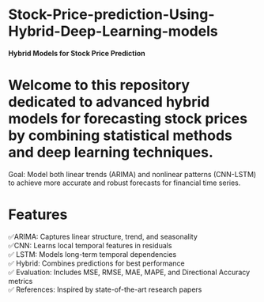 # Stock-Price-prediction-Using-Hybrid-Deep-Learning-models
**Hybrid Models for Stock Price Prediction**<br>

# Welcome to this repository dedicated to advanced hybrid models for forecasting stock prices by combining statistical methods and deep learning techniques.

Goal: Model both linear trends (ARIMA) and nonlinear patterns (CNN-LSTM) to achieve more accurate and robust forecasts for financial time series.<br>
# Features
✅ARIMA: Captures linear structure, trend, and seasonality<br>
✅CNN: Learns local temporal features in residuals<br>
✅ LSTM: Models long-term temporal dependencies<br>
✅ Hybrid: Combines predictions for best performance<br>
✅ Evaluation: Includes MSE, RMSE, MAE, MAPE, and Directional Accuracy metrics<br>
✅ References: Inspired by state-of-the-art research papers<br>
